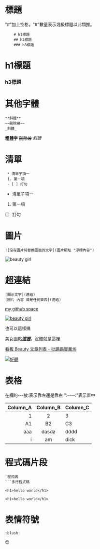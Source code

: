 # 標題
"#"加上空格，"#"數量表示幾級標題以此類推。

```
    # h1標題
    ## h2標題
    ### h3標題
```
# h1標題
### h3標題


# 其他字體
```
**斜體**
~~刪除線~~
_斜體_

```

**粗體字**
~~刪除線~~
_斜體_

# 清單
```
 * 清單子項一
 1. 第一項
 - [ ] 打勾
```

* 清單子項一
1. 第一項
- [ ] 打勾

# 圖片
`![沒有圖片時替換圖面的文字](圖片網址 "浮標內容")`

![beauty girl](https://encrypted-tbn0.gstatic.com/images?q=tbn:ANd9GcRQNwv0YQtvDEipnPg9TwazgRmsvH9sp5i4oFluJzbMHOHO3fmXQg "she is so hot isn't she?")

# 超連結
```
[顯示文字](連結)
[圖片 內容 或是任何東西](連結)
```

[my github space](https://github.com/DeanXu2357)

[![beauty girl](https://encrypted-tbn0.gstatic.com/images?q=tbn:ANd9GcRQNwv0YQtvDEipnPg9TwazgRmsvH9sp5i4oFluJzbMHOHO3fmXQg "redirect to ptt beauty")](https://www.ptt.cc/bbs/Beauty/index.html)

也可以這樣搞

美女圖點[_**這裡**_][url]，沒錯就是這裡

[url]: https://www.ptt.cc/bbs/Beauty/index.html
[看板 Beauty 文章列表 - 批踢踢實業坊](https://www.ptt.cc/bbs/Beauty/index.html "點此前往")


[![好聽](https://youtu.be/n-BXNXvTvV4 "enjoy it !!")](https://youtu.be/n-BXNXvTvV4)

# 表格

在欄的---放:表示靠左還是靠右
":----:"表示置中

Column_A | Column_B | Column_C
--------:|:--------:|:--------
1|2|3
A1|B2|C3
aaa| dasda| dddd
i | am | dick

# 程式碼片段

    `程式碼
    ```多行程式碼

`<h1>hello world</h1>`
```
<h1>hello world</h1>
```

# 表情符號

`:blush:`

:blush: